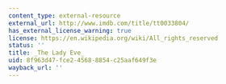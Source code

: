 ```yaml
---
content_type: external-resource
external_url: http://www.imdb.com/title/tt0033804/
has_external_license_warning: true
license: https://en.wikipedia.org/wiki/All_rights_reserved
status: ''
title: _The Lady Eve_
uid: 8f963d47-fce2-4568-8854-c25aaf649f3e
wayback_url: ''
---
```

